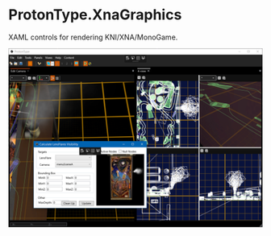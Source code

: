 # ProtonType.XnaGraphics

XAML controls for rendering KNI/XNA/MonoGame.

![ProtonType](../Documentation/Images/ProtonType.XnaGraphics.PNG)